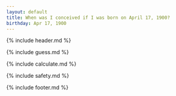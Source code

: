 ```yaml
---
layout: default
title: When was I conceived if I was born on April 17, 1900?
birthday: Apr 17, 1900
---
```


{% include header.md %}

{% include guess.md %}

{% include calculate.md %}

{% include safety.md %}

{% include footer.md %}



